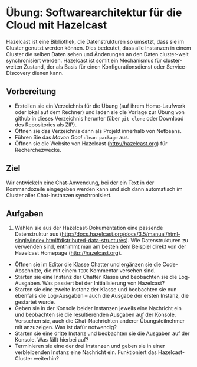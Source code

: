 # Übung: Softwarearchitektur für die Cloud mit Hazelcast
Hazelcast ist eine Bibliothek, die Datenstrukturen so umsetzt, dass sie im Cluster
genutzt werden können. Dies bedeutet, dass alle Instanzen in einem Cluster die selben Daten sehen und Änderungen an den Daten cluster-weit synchronisiert werden. Hazelcast ist somit ein Mechanismus für cluster-weiten Zustand, der als Basis für einen Konfigurationsdienst oder Service-Discovery dienen kann.  

## Vorbereitung
* Erstellen sie ein Verzeichnis für die Übung (auf ihrem Home-Laufwerk oder lokal auf dem Rechner) und laden sie die Vorlage zur Übung von github in dieses Verzeichnis herunter (über `git clone` oder Download des Repositories als ZIP).
* Öffnen sie das Verzeichnis dann als Projekt innerhalb von Netbeans.
* Führen Sie das *Maven Goal* `clean package` aus.
* Öffnen sie die Website von Hazelcast (http://hazelcast.org) für Recherchezwecke.

## Ziel
Wir entwickeln eine Chat-Anwendung, bei der ein Text in der Kommandozeile eingegeben werden kann und sich dann automatisch im Cluster aller Chat-Instanzen synchronisiert.

## Aufgaben
1. Wählen sie aus der Hazelcast-Dokumentation eine passende Datenstruktur aus (http://docs.hazelcast.org/docs/3.5/manual/html-single/index.html#distributed-data-structures). Wie Datenstrukturen zu verwenden sind, entnimmt man am besten dem Beispiel direkt von der Hazelcast Homepage (http://hazelcast.org).
*	Öffnen sie im Editor die Klasse Chatter und ergänzen sie die Code-Abschnitte, die mit einem `TODO` Kommentar versehen sind.
*	Starten sie eine Instanz der Chatter Klasse und beobachten sie die Log-Ausgaben. Was passiert bei der Initialisierung von Hazelcast?
*	Starten sie eine zweite Instanz der Klasse und beobachten sie nun ebenfalls die Log-Ausgaben – auch die Ausgabe der ersten Instanz, die gestartet wurde.
*	Geben sie in der Konsole beider Instanzen jeweils eine Nachricht ein und beobachten sie die resultierenden Ausgaben auf der Konsole. Versuchen sie, auch die Chat-Nachrichten anderer Übungsteilnehmer mit anzuzeigen. Was ist dafür notwendig?
*	Starten sie eine dritte Instanz und beobachten sie die Ausgaben auf der Konsole. Was fällt hierbei auf?
* Terminieren sie eine der drei Instanzen und geben sie in einer verbleibenden Instanz eine Nachricht ein. Funktioniert das Hazelcast-Cluster weiterhin?

